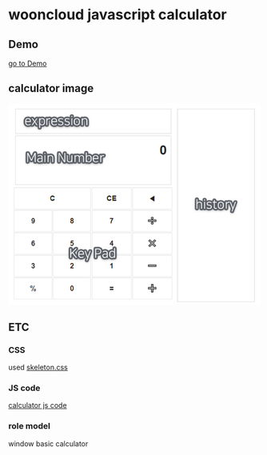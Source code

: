 # wooncloud javascript calculator

## Demo
[go to Demo](https://wooncloud.github.io/js_calculator/calculator/calculator)

## calculator image
![calculator image](https://github.com/wooncloud/js_calculator/blob/main/readme%20image/calculator%20image.png?raw=true)

## ETC

### CSS
used [skeleton.css](http://getskeleton.com/)

### JS code
[calculator js code](https://github.com/wooncloud/js_calculator/blob/main/calculator/js/js_p01.js)

### role model
window basic calculator
